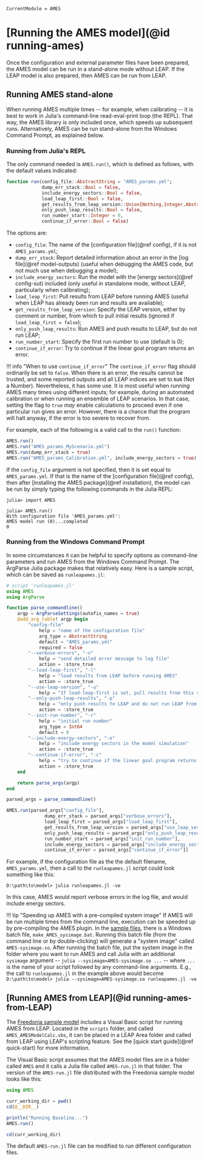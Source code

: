 ```@meta
CurrentModule = AMES
```

# [Running the AMES model](@id running-ames)
Once the configuration and external parameter files have been prepared, the AMES model can be run in a stand-alone mode without LEAP. If the LEAP model is also prepared, then AMES can be run from LEAP.

## Running AMES stand-alone
When running AMES multiple times -- for example, when calibrating -- it is best to work in Julia's command-line read-eval-print loop (the REPL). That way, the AMES library is only included once, which speeds up subsequent runs. Alternatively, AMES can be run stand-alone from the Windows Command Prompt, as explained below.

### Running from Julia's REPL
The only command needed is `AMES.run()`, which is defined as follows, with the default values indicated:
```julia
function run(config_file::AbstractString = "AMES_params.yml";
             dump_err_stack::Bool = false,
             include_energy_sectors::Bool = false,
             load_leap_first::Bool = false,
             get_results_from_leap_version::Union{Nothing,Integer,AbstractString} = nothing,
             only_push_leap_results::Bool = false,
             run_number_start::Integer = 0,
             continue_if_error::Bool = false)
```

The options are:
  * `config_file`: The name of the [configuration file](@ref config), if it is not `AMES_params.yml`;
  * `dump_err_stack`: Report detailed information about an error in the [log file](@ref model-outputs) (useful when debugging the AMES code, but not much use when debugging a model);
  * `include_energy_sectors`: Run the model with the [energy sectors](@ref config-sut) included (only useful in standalone mode, without LEAP, particularly when calibrating);
  * `load_leap_first`: Pull results from LEAP before running AMES (useful when LEAP has already been run and results are available);
  * `get_results_from_leap_version`: Specify the LEAP version, either by comment or number, from which to pull initial results (ignored if `load_leap_first = false`);
  * `only_push_leap_results`: Run AMES and push results to LEAP, but do not run LEAP;
  * `run_number_start`: Specify the first run number to use (default is 0);
  * `continue_if_error`: Try to continue if the linear goal program returns an error.

!!! info "When to use `continue_if_error`"
    The `continue_if_error` flag should ordinarily be set to `false`. When there is an error, the results cannot be trusted, and some reported outputs and all LEAP indices are set to `NaN` (Not a Number). Nevertheless, it has some use. It is most useful when running AMES many times using different inputs; for example, during an automated calibration or when running an ensemble of LEAP scenarios. In that case, setting the flag to `true` _may_ enable calculations to proceed even if one particular run gives an error. However, there is a chance that the program will halt anyway, if the error is too severe to recover from.

For example, each of the following is a valid call to the `run()` function:
```julia
AMES.run()
AMES.run("AMES_params_MyScenario.yml")
AMES.run(dump_err_stack = true)
AMES.run("AMES_params_Calibration.yml", include_energy_sectors = true)
```

If the `config_file` argument is not specified, then it is set equal to `AMES_params.yml`. If that is the name of the [configuration file](@ref config), then after [installing the AMES package](@ref installation), the model can be run by simply typing the following commands in the Julia REPL:
```
julia> import AMES

julia> AMES.run()
With configuration file 'AMES_params.yml':
AMES model run (0)...completed
0
```

### Running from the Windows Command Prompt
In some circumstances it can be helpful to specify options as command-line parameters and run AMES from the Windows Command Prompt. The ArgParse Julia package makes that relatively easy. Here is a sample script, which can be saved as `runleapames.jl`:
```julia
# script 'runleapames.jl'
using AMES
using ArgParse

function parse_commandline()
    argp = ArgParseSettings(autofix_names = true)
    @add_arg_table! argp begin
        "config-file"
            help = "name of the configuration file"
            arg_type = AbstractString
            default = "AMES_params.yml"
            required = false
        "--verbose-errors", "-v"
            help = "send detailed error message to log file"
            action = :store_true
        "--load-leap-first", "-l"
            help = "load results from LEAP before running AMES"
            action = :store_true
        "--use-leap-version", "-u"
            help = "If load-leap-first is set, pull results from this version"
        "--only-push-leap-results", "-p"
            help = "only push results to LEAP and do not run LEAP from AMES"
            action = :store_true
        "--init-run-number", "-r"
            help = "initial run number"
            arg_type = Int64
            default = 0
        "--include-energy-sectors", "-e"
            help = "include energy sectors in the model simulation"
            action = :store_true
        "--continue-if-error", "-c"
            help = "try to continue if the linear goal program returns an error"
            action = :store_true
    end

    return parse_args(argp)
end

parsed_args = parse_commandline()

AMES.run(parsed_args["config_file"],
              dump_err_stack = parsed_args["verbose_errors"],
              load_leap_first = parsed_args["load_leap_first"],
              get_results_from_leap_version = parsed_args["use_leap_version"], 
              only_push_leap_results = parsed_args["only_push_leap_results"],
              run_number_start = parsed_args["init_run_number"],
              include_energy_sectors = parsed_args["include_energy_sectors"],
              continue_if_error = parsed_args["continue_if_error"])
```
For example, if the configuration file as the the default filename, `AMES_params.yml`, then a call to the `runleapames.jl` script could look something like this:
```
D:\path\to\model> julia runleapames.jl -ve
```
In this case, AMES would report verbose errors in the log file, and would include energy sectors.

!!! tip "Speeding up AMES with a pre-compiled system image"
    If AMES will be run multiple times from the command line, execution can be speeded up by pre-compiling the AMES plugin. In the [sample files](assets/AMES.zip), there is a Windows batch file, `make_AMES_sysimage.bat`. Running this batch file (from the command line or by double-clicking) will generate a "system image" called `AMES-sysimage.so`. After running the batch file, put the system image in the folder where you want to run AMES and call Julia with an additional `sysimage` argument -- `julia --sysimage=AMES-sysimage.so ...` -- where `...` is the name of your script followed by any command-line arguments. E.g., the call to `runleapames.jl` in the example above would become
    ```
    D:\path\to\model> julia --sysimage=AMES-sysimage.so runleapames.jl -ve
    ```

## [Running AMES from LEAP](@id running-ames-from-LEAP)
The [Freedonia sample model](assets/AMES.zip) includes a Visual Basic script for running AMES from LEAP. Located in the `scripts` folder, and called `AMES_AMESModelCalc.vbs`, it can be placed in a LEAP Area folder and called from LEAP using LEAP's scripting feature. See the [quick start guide](@ref quick-start) for more information.

The Visual Basic script assumes that the AMES model files are in a folder called `AMES` and it calls a Julia file called `AMES-run.jl` in that folder. The version of the `AMES-run.jl` file distributed with the Freedonia sample model looks like this:
```julia
using AMES

curr_working_dir = pwd()
cd(@__DIR__)

println("Running Baseline...")
AMES.run()

cd(curr_working_dir)
```
The default `AMES-run.jl` file can be modified to run different configuration files.
